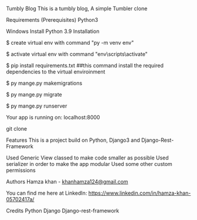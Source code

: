 Tumbly Blog
This is a tumbly blog, A simple Tumbler clone

Requirements (Prerequisites)
Python3

Windows Install
Python 3.9
Installation

$ create virtual env with command "py -m venv env"

$ activate virtual env with command "env\scripts\activate"

$ pip install requirements.txt ##this command install the required dependencies to the virtual enviroinment

$ py mange.py makemigrations

$ py mange.py migrate

$ py mange.py runserver

Your app is running on: localhost:8000

git clone

Features
This is a project build on Python, Django3 and Django-Rest-Framework

Used Generic View classed to make code smaller as possible
Used serializer in order to make the app modular
Used some other custom permissions

Authors
Hamza khan - khanhamza124@gmail.com

You can find me here at LinkedIn: https://www.linkedin.com/in/hamza-khan-05702417a/

Credits
Python
Django
Django-rest-framework
